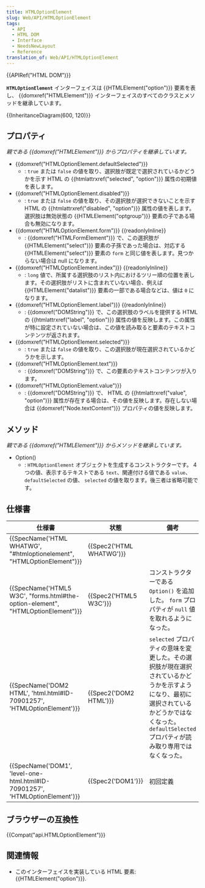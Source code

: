 ```yaml
---
title: HTMLOptionElement
slug: Web/API/HTMLOptionElement
tags:
  - API
  - HTML DOM
  - Interface
  - NeedsNewLayout
  - Reference
translation_of: Web/API/HTMLOptionElement
---
```

{{APIRef("HTML DOM")}}

**`HTMLOptionElement`** インターフェイスは {{HTMLElement("option")}} 要素を表し、 {{domxref("HTMLElement")}} インターフェイスのすべてのクラスとメソッドを継承しています。

{{InheritanceDiagram(600, 120)}}

## プロパティ

_親である {{domxref("HTMLElement")}} からプロパティを継承しています。_

- {{domxref("HTMLOptionElement.defaultSelected")}}
  - : `true` または `false` の値を取り、選択肢が既定で選択されているかどうかを示す HTML の {{htmlattrxref("selected", "option")}} 属性の初期値を表します。
- {{domxref("HTMLOptionElement.disabled")}}
  - : `true` または `false` の値を取り、その選択肢が選択できないことを示す HTML の {{htmlattrxref("disabled", "option")}} 属性の値を表します。選択肢は無効状態の {{HTMLElement("optgroup")}} 要素の子である場合も無効になります。
- {{domxref("HTMLOptionElement.form")}} {{readonlyInline}}
  - : {{domxref("HTMLFormElement")}} で、この選択肢が {{HTMLElement("select")}} 要素の子孫であった場合は、対応する {{HTMLElement("select")}} 要素の `form` と同じ値を表します。見つからない場合は null になります。
- {{domxref("HTMLOptionElement.index")}} {{readonlyInline}}
  - : `long` 値で、所属する選択肢のリスト内におけるツリー順の位置を表します。その選択肢がリストに含まれていない場合、例えば {{HTMLElement("datalist")}} 要素の一部である場合などは、値は `0` になります。
- {{domxref("HTMLOptionElement.label")}} {{readonlyInline}}
  - : {{domxref("DOMString")}} で、この選択肢のラベルを提供する HTML の {{htmlattrxref("label", "option")}} 属性の値を反映します。この属性が特に設定されていない場合は、この値を読み取ると要素のテキストコンテンツが返されます。
- {{domxref("HTMLOptionElement.selected")}}
  - : `true` または `false` の値を取り、この選択肢が現在選択されているかどうかを示します。
- {{domxref("HTMLOptionElement.text")}}
  - : {{domxref("DOMString")}} で、この要素のテキストコンテンツが入ります。
- {{domxref("HTMLOptionElement.value")}}
  - : {{domxref("DOMString")}} で、 HTML の {{htmlattrxref("value", "option")}} 属性が存在する場合は、その値を反映します。存在しない場合は {{domxref("Node.textContent")}} プロパティの値を反映します。

## メソッド

_親である {{domxref("HTMLElement")}} からメソッドを継承しています。_

- Option()
  - : `HTMLOptionElement` オブジェクトを生成するコンストラクターです。 4 つの値、表示するテキストである `text`、関連付ける値である `value`、 `defaultSelected` の値、 `selected` の値を取ります。後三者は省略可能です。

## 仕様書

| 仕様書                                                                                                   | 状態                             | 備考                                                                                                                                                                                                   |
| -------------------------------------------------------------------------------------------------------- | -------------------------------- | ------------------------------------------------------------------------------------------------------------------------------------------------------------------------------------------------------ |
| {{SpecName('HTML WHATWG', "#htmloptionelement", "HTMLOptionElement")}}             | {{Spec2('HTML WHATWG')}} |                                                                                                                                                                                                        |
| {{SpecName('HTML5 W3C', "forms.html#the-option-element", "HTMLOptionElement")}} | {{Spec2('HTML5 W3C')}}     | コンストラクターである `Option()` を追加した。 `form` プロパティが `null` 値を取れるようになった。                                                                                                     |
| {{SpecName('DOM2 HTML', 'html.html#ID-70901257', 'HTMLOptionElement')}}         | {{Spec2('DOM2 HTML')}}     | `selected` プロパティの意味を変更した。その選択肢が現在選択されているかどうかを示すようになり、最初に選択されているかどうかではなくなった。 `defaultSelected` プロパティが読み取り専用ではなくなった。 |
| {{SpecName('DOM1', 'level-one-html.html#ID-70901257', 'HTMLOptionElement')}}     | {{Spec2('DOM1')}}         | 初回定義                                                                                                                                                                                               |

## ブラウザーの互換性

{{Compat("api.HTMLOptionElement")}}

## 関連情報

- このインターフェイスを実装している HTML 要素: {{HTMLElement("option")}}.
